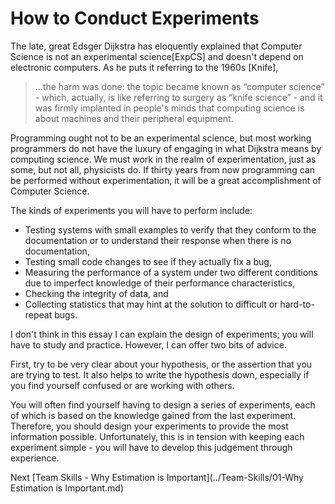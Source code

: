 # How to Conduct Experiments

The late, great Edsger Dijkstra has eloquently explained that Computer Science is not an experimental science[ExpCS] and doesn't depend on electronic computers. As he puts it referring to the 1960s [Knife],

> ...the harm was done: the topic became known as “computer science” - which, actually, is like referring to surgery as “knife science” - and it was firmly implanted in people's minds that computing science is about machines and their peripheral equipment.

Programming ought not to be an experimental science, but most working programmers do not have the luxury of engaging in what Dijkstra means by computing science. We must work in the realm of experimentation, just as some, but not all, physicists do. If thirty years from now programming can be performed without experimentation, it will be a great accomplishment of Computer Science.

The kinds of experiments you will have to perform include:

- Testing systems with small examples to verify that they conform to the documentation or to understand their response when there is no documentation,
- Testing small code changes to see if they actually fix a bug,
- Measuring the performance of a system under two different conditions due to imperfect knowledge of their performance characteristics,
- Checking the integrity of data, and
- Collecting statistics that may hint at the solution to difficult or hard-to-repeat bugs.

I don't think in this essay I can explain the design of experiments; you will have to study and practice. However, I can offer two bits of advice.

First, try to be very clear about your hypothesis, or the assertion that you are trying to test. It also helps to write the hypothesis down, especially if you find yourself confused or are working with others.

You will often find yourself having to design a series of experiments, each of which is based on the knowledge gained from the last experiment. Therefore, you should design your experiments to provide the most information possible. Unfortunately, this is in tension with keeping each experiment simple - you will have to develop this judgement through experience.

Next [Team Skills - Why Estimation is Important](../Team-Skills/01-Why Estimation is Important.md)
